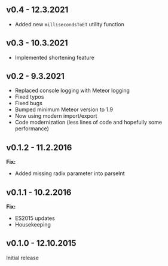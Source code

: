 ## v0.4 - 12.3.2021
* Added new `millisecondsToET` utility function

## v0.3 - 10.3.2021
* Implemented shortening feature

## v0.2 - 9.3.2021
* Replaced console logging with Meteor logging
* Fixed typos
* Fixed bugs
* Bumped minimum Meteor version to 1.9
* Now using modern import/export
* Code modernization (less lines of code and hopefully some performance)

## v0.1.2 - 11.2.2016
**Fix:**
* Added missing radix parameter into parseInt

## v0.1.1 - 10.2.2016
**Fix:**
* ES2015 updates
* Housekeeping

## v0.1.0 - 12.10.2015
Initial release
